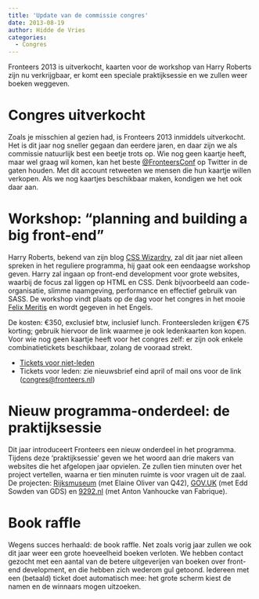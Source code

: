 ```yaml
---
title: 'Update van de commissie congres'
date: 2013-08-19
author: Hidde de Vries
categories:
  - Congres
---
```


Fronteers 2013 is uitverkocht, kaarten voor de workshop van Harry Roberts zijn nu verkrijgbaar, er komt een speciale praktijksessie en we zullen weer boeken weggeven.

# Congres uitverkocht

Zoals je misschien al gezien had, is Fronteers 2013 inmiddels uitverkocht. Het is dit jaar nog sneller gegaan dan eerdere jaren, en daar zijn we als commissie natuurlijk best een beetje trots op. Wie nog geen kaartje heeft, maar wel graag wil komen, kan het beste [@FronteersConf](https://twitter.com/fronteersconf) op Twitter in de gaten houden. Met dit account retweeten we mensen die hun kaartje willen verkopen. Als we nog kaartjes beschikbaar maken, kondigen we het ook daar aan.

# Workshop: “planning and building a big front-end”

Harry Roberts, bekend van zijn blog [CSS Wizardry](http://csswizardry.com/), zal dit jaar niet alleen spreken in het reguliere programma, hij gaat ook een eendaagse workshop geven. Harry zal ingaan op front-end development voor grote websites, waarbij de focus zal liggen op HTML en CSS. Denk bijvoorbeeld aan code-organisatie, slimme naamgeving, performance en effectief gebruik van SASS. De workshop vindt plaats op de dag voor het congres in het mooie [Felix Meritis](http://felixmeritis.nl) en wordt gegeven in het Engels.

De kosten: €350, exclusief btw, inclusief lunch. Fronteersleden krijgen €75 korting; gebruik hiervoor de link waarmee je ook ledenkaarten kon kopen. Voor wie nog geen kaartje heeft voor het congres zelf: er zijn ook enkele combinatietickets beschikbaar, zolang de vooraad strekt.

- [Tickets voor niet-leden](http://fronteers.paydro.net)
- Tickets voor leden: zie nieuwsbrief eind april of mail ons voor de link (congres@fronteers.nl)

# Nieuw programma-onderdeel: de praktijksessie

Dit jaar introduceert Fronteers een nieuw onderdeel in het programma. Tijdens deze ‘praktijksessie’ geven we het woord aan drie makers van websites die het afgelopen jaar opvielen. Ze zullen tien minuten over het project vertellen, waarna er tien minuten ruimte is voor vragen uit de zaal. De projecten: [Rijksmuseum](http://rijksmuseum.nl) (met Elaine Oliver van Q42), [GOV.UK](http://gov.uk) (met Edd Sowden van GDS) en [9292.nl](http://9292.nl) (met Anton Vanhoucke van Fabrique).

# Book raffle

Wegens succes herhaald: de book raffle. Net zoals vorig jaar zullen we ook dit jaar weer een grote hoeveelheid boeken verloten. We hebben contact gezocht met een aantal van de betere uitgeverijen van boeken over front-end development, en die hebben zich wederom gul getoond. Iedereen met een (betaald) ticket doet automatisch mee: het grote scherm kiest de namen en de winnaars mogen uitzoeken.
